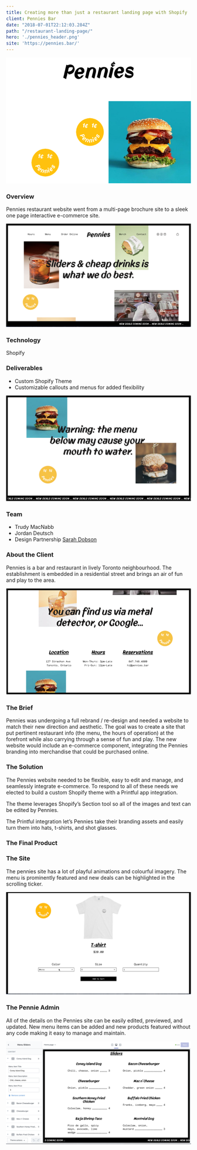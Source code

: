 ```yaml
---
title: Creating more than just a restaurant landing page with Shopify
client: Pennies Bar
date: "2018-07-01T22:12:03.284Z"
path: "/restaurant-landing-page/"
hero: './pennies_header.png'
site: 'https://pennies.bar/'
---
```


<div class="case-study-title__image">

![Pennies](./pennies_header.png)

</div>

<div class="case-study-wrapper">
<h3 class="secondary-title case-study">Overview </h3>
<p>Pennies restaurant website went from a multi-page brochure site to a sleek one page interactive e-commerce site.</p>

<div class="case-study__image cs-2">

![Pennies](./pennies_2.png)
</div>

<h3 class="secondary-title case-study">Technology</h3> 
<p>Shopify</p>

<h3 class="secondary-title case-study">Deliverables</h3>
<ul>
	<li>Custom Shopify Theme</li>
	<li>Customizable callouts and menus for added flexibility</li>
</ul>
<div class="case-study__image cs-3">

![Pennies](./pennies_3.png)

</div>

<h3 class="secondary-title case-study">Team</h3>
<ul>
	<li>Trudy MacNabb</li>
	<li>Jordan Deutsch</li>
	<li>
		Design Partnership
		<a href="https://designofbrand.com/" target="_blank">Sarah Dobson</a>
	</li> 
</ul>


 <h3 class="secondary-title case-study">About the Client</h3>
<p>Pennies is a bar and restaurant in lively Toronto neighbourhood. The establishment is embedded in a residential street and brings an air of fun and play to the area. </p> 
<div class="case-study__image cs-4">

![Pennies](./pennies_6.png)

</div>

<h3 class="secondary-title case-study">The Brief</h3>
<p>Pennies was undergoing a full rebrand / re-design and needed a website to match their new direction and aesthetic. The goal was to create a site that put pertinent restaurant info (the menu, the hours of operation) at the forefront while also carrying through a sense of fun and play. The new website would include an e-commerce component, integrating the Pennies branding into merchandise that could be purchased online. </p>



<h3 class="secondary-title case-study">The Solution</h3>
<p>The Pennies website needed to be flexible, easy to edit and manage, and seamlessly integrate e-commerce. To respond to all of these needs we elected to build a custom Shopify theme with a Printful app integration.</p>
<p>The theme leverages Shopify’s Section tool so all of the images and text can be edited by Pennies.</p>
<p>The Printful integration let’s Pennies take their branding assets and easily turn them into hats, t-shirts, and shot glasses.</p>

<h3 class="secondary-title case-study">The Final Product</h3>

<section class="process">
<h3>The Site</h3>
<p>The pennies site has a lot of playful animations and colourful imagery. The menu is prominently featured and new deals can be highlighted in the scrolling ticker.</p>

<div class="case-study__image cs-5">

![Pennies](./pennies-shirt-selection.gif)

</div>
<h3>The Pennie Admin</h3>
<p>All of the details on the Pennies site can be easily edited, previewed, and updated. New menu items can be added and new products featured without any code making it easy to manage and maintain.</p>

<div class="case-study__image cs-6">

![Pennies](./pennies_5.png)

</div>



</div>
</div>

